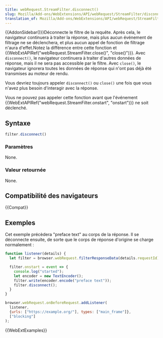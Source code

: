 ```yaml
---
title: webRequest.StreamFilter.disconnect()
slug: Mozilla/Add-ons/WebExtensions/API/webRequest/StreamFilter/disconnect
translation_of: Mozilla/Add-ons/WebExtensions/API/webRequest/StreamFilter/disconnect
---
```


{{AddonSidebar()}}Déconnecte le filtre de la requête. Après cela, le navigateur continuera à traiter la réponse, mais plus aucun événement de filtrage ne se déclenchera, et plus aucun appel de fonction de filtrage n'aura d'effet.Notez la différence entre cette fonction et {{WebExtAPIRef("webRequest.StreamFilter.close()", "close()")}}. Avec `disconnect()`, le navigateur continuera à traiter d'autres données de réponse, mais il ne sera pas accessible par le filtre. Avec `close()`, le navigateur ignorera toutes les données de réponse qui n'ont pas déjà été transmises au moteur de rendu.

Vous devriez toujours appeler `disconnect()` ou `close()` une fois que vous n'avez plus besoin d'interagir avec la réponse.

Vous ne pouvez pas appeler cette fonction avant que l'événement {{WebExtAPIRef("webRequest.StreamFilter.onstart", "onstart")}} ne soit déclenché.

## Syntaxe

```js
filter.disconnect()
```

### Paramètres

None.

### Valeur retournée

None.

## Compatibilité des navigateurs

{{Compat}}

## Exemples

Cet exemple précèdera "preface text" au corps de la réponse. Il se déconnecte ensuite, de sorte que le corps de réponse d'origine se charge normalement :

```js
function listener(details) {
  let filter = browser.webRequest.filterResponseData(details.requestId);

  filter.onstart = event => {
    console.log("started");
    let encoder = new TextEncoder();
    filter.write(encoder.encode("preface text"));
    filter.disconnect();
  }
}

browser.webRequest.onBeforeRequest.addListener(
  listener,
  {urls: ["https://example.org/"], types: ["main_frame"]},
  ["blocking"]
);
```

{{WebExtExamples}}
